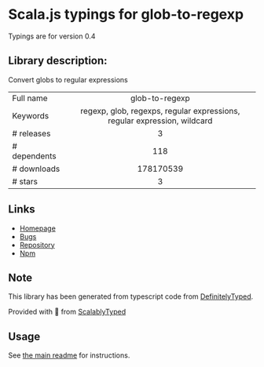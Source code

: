 
# Scala.js typings for glob-to-regexp

Typings are for version 0.4

## Library description:
Convert globs to regular expressions

|                    |                 |
| ------------------ | :-------------: |
| Full name          | glob-to-regexp |
| Keywords           | regexp, glob, regexps, regular expressions, regular expression, wildcard |
| # releases         | 3 |
| # dependents       | 118 |
| # downloads        | 178170539 |
| # stars            | 3 |

## Links
- [Homepage](https://github.com/fitzgen/glob-to-regexp#readme)
- [Bugs](https://github.com/fitzgen/glob-to-regexp/issues)
- [Repository](https://github.com/fitzgen/glob-to-regexp)
- [Npm](https://www.npmjs.com/package/glob-to-regexp)
    


## Note
This library has been generated from typescript code from [DefinitelyTyped](https://definitelytyped.org).

Provided with :purple_heart: from [ScalablyTyped](https://github.com/oyvindberg/ScalablyTyped)

## Usage
See [the main readme](../../readme.md) for instructions.


